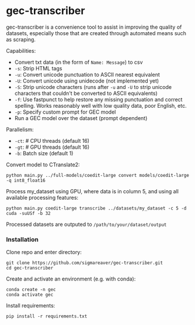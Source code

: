 # gec-transcriber
gec-transcriber is a convenience tool to assist in improving the quality of datasets, especially those that are created through automated means such as scraping.

Capabilities:
- Convert txt data (in the form of `Name: Message`) to csv
- `-s`: Strip HTML tags
- `-u`: Convert unicode punctuation to ASCII nearest equivalent
- `-U`: Convert unicode using unidecode (not implemented yet)
- `-S`: Strip unicode characters (runs after `-u` and `-U` to strip unicode characters that couldn't be converted to ASCII equivalents)
- `-f`: Use fastpunct to help restore any missing punctuation and correct spelling. Works reasonably well with low quality data, poor English, etc.
- `-p`: Specify custom prompt for GEC model
- Run a GEC model over the dataset (prompt dependent)

Parallelism:
- `-ct`: # CPU threads (default 16)
- `-gt`: # GPU threads (default 16)
- `-b`: Batch size (default 1)

Convert model to CTranslate2:<br>
```
python main.py ../full-models/coedit-large convert models/coedit-large -q int8_float16
```

Process my_dataset using GPU, where data is in column 5, and using all available processing features:<br>
```
python main.py coedit-large transcribe ../datasets/my_dataset -c 5 -d cuda -suUSf -b 32
```
Processed datasets are outputed to `/path/to/your/dataset/output`

### Installation
Clone repo and enter directory:
```
git clone https://github.com/sigmareaver/gec-transcriber.git
cd gec-transcriber
```
Create and activate an environment (e.g. with conda):
```
conda create -n gec
conda activate gec
```
Install requirements:
```
pip install -r requirements.txt
```
